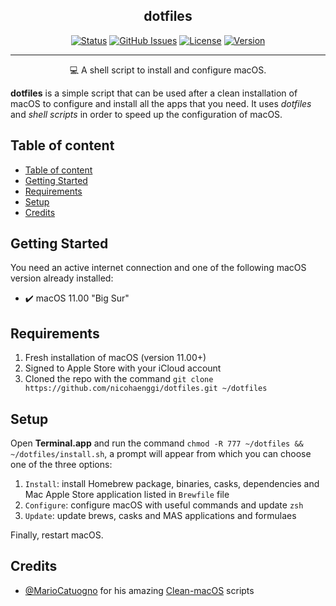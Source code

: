 <h2 align="center">dotfiles</h2>

<div align="center">

[![Status](https://img.shields.io/github/last-commit/nicohaenggi/dotfiles.svg?style=flat-square)](https://github.com/nicohaenggi/dotfiles/commits/master)
[![GitHub Issues](https://img.shields.io/github/issues/nicohaenggi/dotfiles.svg?style=flat-square)](https://github.com/nicohaenggi/dotfiles/issues)
[![License](https://img.shields.io/badge/license-MIT-orange.svg?style=flat-square)](https://github.com/nicohaenggi/dotfiles/blob/master/LICENSE)
[![Version](https://img.shields.io/github/v/release/nicohaenggi/dotfiles.svg?style=flat-square)](https://github.com/nicohaenggi/dotfiles/releases)

</div>

---

<p align="center">
💻 A shell script to install and configure macOS.
  <br>
</p>

__dotfiles__ is a simple script that can be used after a clean installation of macOS to configure and install all the apps that you need. It uses _dotfiles_ and _shell scripts_ in order to speed up the configuration of macOS.

## Table of content

- [Table of content](#table-of-content)
- [Getting Started](#getting-started)
- [Requirements](#requirements)
- [Setup](#setup)
- [Credits](#credits)

## Getting Started

You need an active internet connection and one of the following macOS version already installed:

- ✔️ macOS 11.00 "Big Sur"

## Requirements

1. Fresh installation of macOS (version 11.00+)
2. Signed to Apple Store with your iCloud account
3. Cloned the repo with the command `git clone https://github.com/nicohaenggi/dotfiles.git ~/dotfiles`

## Setup

Open __Terminal.app__ and run the command `chmod -R 777 ~/dotfiles && ~/dotfiles/install.sh`, a prompt will appear from which you can choose one of the three options:
1. `Install`: install Homebrew package, binaries, casks, dependencies and Mac Apple Store application listed in `Brewfile` file
2. `Configure`: configure macOS with useful commands and update `zsh`
3. `Update`: update brews, casks and MAS applications and formulaes

Finally, restart macOS.


## Credits

- [@MarioCatuogno](https://github.com/MarioCatuogno/) for his amazing [Clean-macOS](https://github.com/MarioCatuogno/Clean-macOS) scripts
